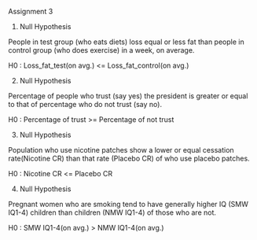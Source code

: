Assignment 3

1. Null Hypothesis

People in test group (who eats diets) loss equal or less fat than people in control group (who does exercise) in a week, on average. 

H0 : Loss_fat_test(on avg.) <= Loss_fat_control(on avg.)

2. Null Hypothesis

Percentage of people who trust (say yes) the president is greater or equal to that of percentage who do not trust (say no).

H0 : Percentage of trust >= Percentage of not trust 

3. Null Hypothesis

Population who use nicotine patches show a lower or equal cessation rate(Nicotine CR) than that rate (Placebo CR) of who use placebo patches.

H0 : Nicotine CR <= Placebo CR

4. Null Hypothesis

Pregnant women who are smoking tend to have generally higher IQ (SMW IQ1-4) children than children (NMW IQ1-4) of those who are not.

H0 : SMW IQ1-4(on avg.) > NMW IQ1-4(on avg.)
